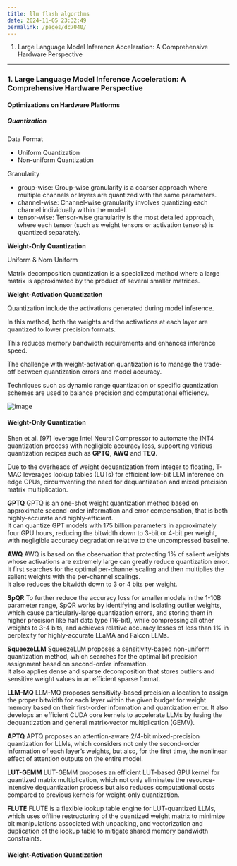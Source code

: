 ```yaml
---
title: llm flash algorthms
date: 2024-11-05 23:32:49
permalink: /pages/dc7040/
---
```


1. Large Language Model Inference Acceleration: A Comprehensive Hardware Perspective


---
### 1. Large Language Model Inference Acceleration: A Comprehensive Hardware Perspective

#### Optimizations on Hardware Platforms
##### Quantization

Data Format
- Uniform Quantization
- Non-uniform Quantization

Granularity
- group-wise: Group-wise granularity is a coarser approach where multiple channels or layers are quantized with the same parameters.
- channel-wise: Channel-wise granularity involves quantizing each channel individually within the model.
- tensor-wise: Tensor-wise granularity is the most detailed approach, where each tensor (such as weight tensors or activation tensors) is quantized separately.

**Weight-Only Quantization**

Uniform & Norn Uniform

Matrix decomposition quantization is a specialized method where a large matrix is approximated by the product of several smaller matrices.

**Weight-Activation Quantization**

Quantization include the activations generated during model inference.

In this method, both the weights and the activations at each layer are quantized to lower precision formats.

This reduces memory bandwidth requirements and enhances inference speed.

The challenge with weight-activation quantization is to manage the trade-off between quantization errors and model accuracy.

Techniques such as dynamic range quantization or specific quantization schemes are used to balance precision and computational efficiency.

![image](https://github.com/user-attachments/assets/c7bae637-2223-4d24-88de-c89d3252e34a)

#### Weight-Only Quantization

Shen et al. [97] leverage Intel Neural Compressor to automate the INT4 quantization process with negligible accuracy loss, supporting various quantization recipes such as **GPTQ**, **AWQ** and **TEQ**.

Due to the overheads of weight dequantization from integer to floating, T-MAC leverages lookup tables (LUTs) for efficient low-bit LLM inference on edge CPUs, circumventing the need for dequantization and mixed precision matrix multiplication.


**GPTQ**
GPTQ is an one-shot weight quantization method based on approximate second-order information and error compensation, that is both highly-accurate and highly-efficient.\
It can quantize GPT models with 175 billion parameters in approximately four GPU hours, reducing the bitwidth down to 3-bit or 4-bit per weight, with negligible accuracy degradation relative to the uncompressed baseline.

**AWQ**
AWQ is based on the observation that protecting 1% of salient weights whose activations are extremely large can greatly reduce quantization error.\
It first searches for the optimal per-channel scaling and then multiplies the salient weights with the per-channel scalings.\
It also reduces the bitwidth down to 3 or 4 bits per weight.

**SpQR**
To further reduce the accuracy loss for smaller models in the 1-10B parameter range, SpQR works by identifying and isolating outlier weights, which cause particularly-large quantization errors, and storing them in higher precision like half data type (16-bit), while compressing all other weights to 3-4 bits, and achieves relative accuracy losses of less than 1% in perplexity for highly-accurate LLaMA and Falcon LLMs.

**SqueezeLLM**
SqueezeLLM proposes a sensitivity-based non-uniform quantization method, which searches for the optimal bit precision assignment based on second-order information.\
It also applies dense and sparse decomposition that stores outliers and sensitive weight values in an efficient sparse format.

**LLM-MQ**
LLM-MQ proposes sensitivity-based precision allocation to assign the proper bitwidth for each layer within the given budget for weight memory based on their first-order information and quantization error.
It also develops an efficient CUDA core kernels to accelerate LLMs by fusing the dequantization and general matrix-vector multiplication (GEMV).

**APTQ**
APTQ proposes an attention-aware 2/4-bit mixed-precision quantization for LLMs, which considers not only the second-order information of each layer’s weights, but also, for the first time, the nonlinear effect of attention outputs on the entire model.

**LUT-GEMM**
LUT-GEMM proposes an efficient LUT-based GPU kernel for quantized matrix multiplication, which not only eliminates the resource-intensive dequantization process but also reduces computational costs compared to previous kernels for weight-only quantization.

**FLUTE**
FLUTE is a flexible lookup table engine for LUT-quantized LLMs, which uses offline restructuring of the quantized weight matrix to minimize bit manipulations associated with unpacking, and vectorization and duplication of the lookup table to mitigate shared memory bandwidth constraints.

#### Weight-Activation Quantization


















 
